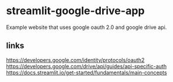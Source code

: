 # streamlit-google-drive-app
Example website that uses google oauth 2.0 and google drive api.


## links
https://developers.google.com/identity/protocols/oauth2
https://developers.google.com/drive/api/guides/api-specific-auth
https://docs.streamlit.io/get-started/fundamentals/main-concepts
